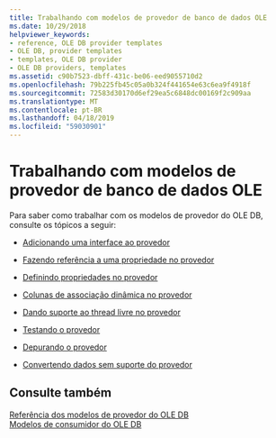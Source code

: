 ```yaml
---
title: Trabalhando com modelos de provedor de banco de dados OLE
ms.date: 10/29/2018
helpviewer_keywords:
- reference, OLE DB provider templates
- OLE DB, provider templates
- templates, OLE DB provider
- OLE DB providers, templates
ms.assetid: c90b7523-dbff-431c-be06-eed9055710d2
ms.openlocfilehash: 79b225fb45c05a0b324f441654e63c6ea9f4918f
ms.sourcegitcommit: 72583d30170d6ef29ea5c6848dc00169f2c909aa
ms.translationtype: MT
ms.contentlocale: pt-BR
ms.lasthandoff: 04/18/2019
ms.locfileid: "59030901"
---
```

# <a name="working-with-ole-db-provider-templates"></a>Trabalhando com modelos de provedor de banco de dados OLE

Para saber como trabalhar com os modelos de provedor do OLE DB, consulte os tópicos a seguir:

- [Adicionando uma interface ao provedor](../../data/oledb/adding-an-interface-to-your-provider.md)

- [Fazendo referência a uma propriedade no provedor](../../data/oledb/referencing-a-property-in-your-provider.md)

- [Definindo propriedades no provedor](../../data/oledb/setting-properties-in-your-provider.md)

- [Colunas de associação dinâmica no provedor](../../data/oledb/dynamically-binding-columns-in-your-provider.md)

- [Dando suporte ao thread livre no provedor](../../data/oledb/supporting-free-threading-in-your-provider.md)

- [Testando o provedor](../../data/oledb/testing-your-provider.md)

- [Depurando o provedor](../../data/oledb/debugging-your-provider.md)

- [Convertendo dados sem suporte do provedor](../../data/oledb/converting-data-not-supported-by-the-provider.md)

## <a name="see-also"></a>Consulte também

[Referência dos modelos de provedor do OLE DB](../../data/oledb/ole-db-provider-templates-reference.md)<br/>
[Modelos de consumidor do OLE DB](../../data/oledb/ole-db-consumer-templates-cpp.md)